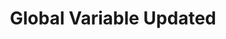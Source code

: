 ---
title: Global Variable Updated
description: Triggered when a global variable has been updated
version: 0.2.1
parameters:
  - name: Variable Name
    type: Text
    description: |
      Enter the name of a specific global variable

      Leave empty to trigger on **any** global variable.
  - name: Persisted
    type: Select
    required: true
    default: Either
    version: 0.2.3
    description: |
      - `Either` - Trigger on **both** persisted and non-persisted variables
      - `Yes` - Trigger only on **persisted** variables
      - `No` - Trigger only on **non-persisted** variables
variables:
  - name: global.name
    type: string
    description: The name of the global variable
    value: myGlobalVariable
  - name: global.newValue
    type: string
    description: The new value of the global variable
    value: My new value
  - name: global.oldValue
    type: string
    description: The previous value of the global variable
    value: My old value
  - name: global.persisted
    type: bool
    description: Is this global variable persisted?
    value: True
  - name: global.lastWrite
    type: DateTime
    description: The timestamp of the last write
    value: 8/4/2023 10:56:06 AM
---